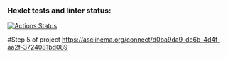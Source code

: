 ### Hexlet tests and linter status:
[![Actions Status](https://github.com/LinarAlex/java-project-71/actions/workflows/hexlet-check.yml/badge.svg)](https://github.com/LinarAlex/java-project-71/actions)

#Step 5 of project
https://asciinema.org/connect/d0ba9da9-de6b-4d4f-aa2f-3724081bd089

